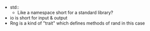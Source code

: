 - std::
  - Like a namespace short for a standard library?
- io is short for input & output
- Rng is a kind of "trait" which defines methods of rand in this case
